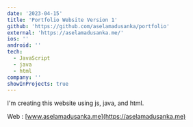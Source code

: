 ```yaml
---
date: '2023-04-15'
title: 'Portfolio Website Version 1'
github: 'https://github.com/aselamadusanka/portfolio'
external: 'https://aselamadusanka.me/'
ios: ''
android: ''
tech:
  - JavaScript
  - java
  - html
company: ''
showInProjects: true
---
```


I'm creating this website using js, java, and html.

Web : [www.aselamadusanka.me](https://aselamadusanka.me)
